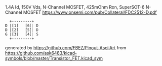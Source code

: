 1.4A Id, 150V Vds, N-Channel MOSFET, 425mOhm Ron, SuperSOT-6
N-Channel MOSFET
https://www.onsemi.com/pub/Collateral/FDC2512-D.pdf


	  +---------+
	D |[1]   [6]| D
	D |[2]   [5]| D
	G |[3]   [4]| S
	  +---------+


generated by https://github.com/FBEZ/Pinout-AsciiArt from https://github.com/ask6483/kicad-symbols/blob/master/Transistor_FET.kicad_sym